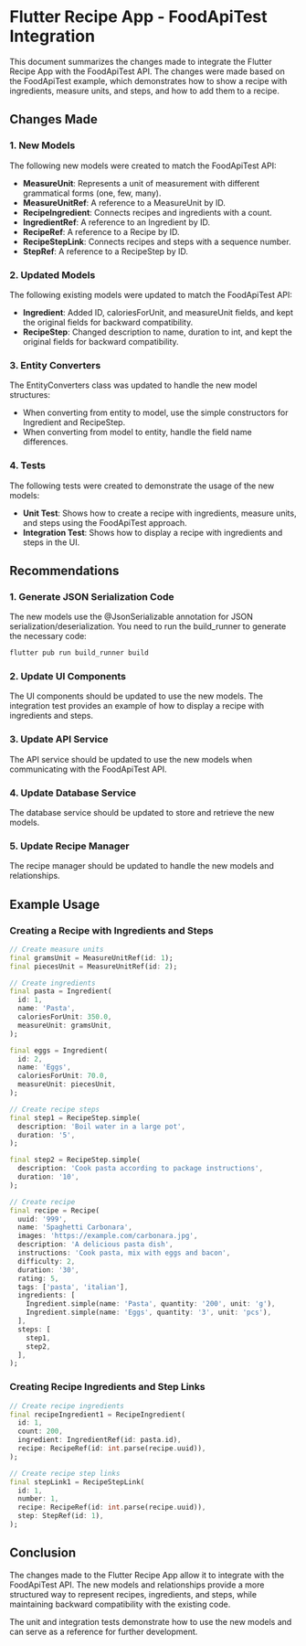 # Flutter Recipe App - FoodApiTest Integration

This document summarizes the changes made to integrate the Flutter Recipe App with the FoodApiTest API. The changes were made based on the FoodApiTest example, which demonstrates how to show a recipe with ingredients, measure units, and steps, and how to add them to a recipe.

## Changes Made

### 1. New Models

The following new models were created to match the FoodApiTest API:

- **MeasureUnit**: Represents a unit of measurement with different grammatical forms (one, few, many).
- **MeasureUnitRef**: A reference to a MeasureUnit by ID.
- **RecipeIngredient**: Connects recipes and ingredients with a count.
- **IngredientRef**: A reference to an Ingredient by ID.
- **RecipeRef**: A reference to a Recipe by ID.
- **RecipeStepLink**: Connects recipes and steps with a sequence number.
- **StepRef**: A reference to a RecipeStep by ID.

### 2. Updated Models

The following existing models were updated to match the FoodApiTest API:

- **Ingredient**: Added ID, caloriesForUnit, and measureUnit fields, and kept the original fields for backward compatibility.
- **RecipeStep**: Changed description to name, duration to int, and kept the original fields for backward compatibility.

### 3. Entity Converters

The EntityConverters class was updated to handle the new model structures:

- When converting from entity to model, use the simple constructors for Ingredient and RecipeStep.
- When converting from model to entity, handle the field name differences.

### 4. Tests

The following tests were created to demonstrate the usage of the new models:

- **Unit Test**: Shows how to create a recipe with ingredients, measure units, and steps using the FoodApiTest approach.
- **Integration Test**: Shows how to display a recipe with ingredients and steps in the UI.

## Recommendations

### 1. Generate JSON Serialization Code

The new models use the @JsonSerializable annotation for JSON serialization/deserialization. You need to run the build_runner to generate the necessary code:

```bash
flutter pub run build_runner build
```

### 2. Update UI Components

The UI components should be updated to use the new models. The integration test provides an example of how to display a recipe with ingredients and steps.

### 3. Update API Service

The API service should be updated to use the new models when communicating with the FoodApiTest API.

### 4. Update Database Service

The database service should be updated to store and retrieve the new models.

### 5. Update Recipe Manager

The recipe manager should be updated to handle the new models and relationships.

## Example Usage

### Creating a Recipe with Ingredients and Steps

```dart
// Create measure units
final gramsUnit = MeasureUnitRef(id: 1);
final piecesUnit = MeasureUnitRef(id: 2);

// Create ingredients
final pasta = Ingredient(
  id: 1,
  name: 'Pasta',
  caloriesForUnit: 350.0,
  measureUnit: gramsUnit,
);

final eggs = Ingredient(
  id: 2,
  name: 'Eggs',
  caloriesForUnit: 70.0,
  measureUnit: piecesUnit,
);

// Create recipe steps
final step1 = RecipeStep.simple(
  description: 'Boil water in a large pot',
  duration: '5',
);

final step2 = RecipeStep.simple(
  description: 'Cook pasta according to package instructions',
  duration: '10',
);

// Create recipe
final recipe = Recipe(
  uuid: '999',
  name: 'Spaghetti Carbonara',
  images: 'https://example.com/carbonara.jpg',
  description: 'A delicious pasta dish',
  instructions: 'Cook pasta, mix with eggs and bacon',
  difficulty: 2,
  duration: '30',
  rating: 5,
  tags: ['pasta', 'italian'],
  ingredients: [
    Ingredient.simple(name: 'Pasta', quantity: '200', unit: 'g'),
    Ingredient.simple(name: 'Eggs', quantity: '3', unit: 'pcs'),
  ],
  steps: [
    step1,
    step2,
  ],
);
```

### Creating Recipe Ingredients and Step Links

```dart
// Create recipe ingredients
final recipeIngredient1 = RecipeIngredient(
  id: 1,
  count: 200,
  ingredient: IngredientRef(id: pasta.id),
  recipe: RecipeRef(id: int.parse(recipe.uuid)),
);

// Create recipe step links
final stepLink1 = RecipeStepLink(
  id: 1,
  number: 1,
  recipe: RecipeRef(id: int.parse(recipe.uuid)),
  step: StepRef(id: 1),
);
```

## Conclusion

The changes made to the Flutter Recipe App allow it to integrate with the FoodApiTest API. The new models and relationships provide a more structured way to represent recipes, ingredients, and steps, while maintaining backward compatibility with the existing code.

The unit and integration tests demonstrate how to use the new models and can serve as a reference for further development.